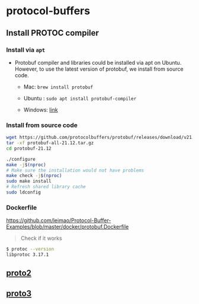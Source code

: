 # protocol-buffers

## Install PROTOC compiler

### Install via `apt`
- Protobuf compiler and libraries could be installed via apt on Ubuntu. However, to use the latest version of protobuf, we install from source code.

    - Mac: `brew install protobuf`

    - Ubuntu : `sudo apt install protobuf-compiler`

    - Windows: [link](https://www.geeksforgeeks.org/how-to-install-protocol-buffers-on-windows/)

### Install from source code

```bash
wget https://github.com/protocolbuffers/protobuf/releases/download/v21.12/protobuf-all-21.12.tar.gz
tar -xf protobuf-all-21.12.tar.gz
cd protobuf-21.12

./configure
make -j$(nproc)
# Make sure the installation would not have problems
make check -j$(nproc)
sudo make install
# Refresh shared library cache
sudo ldconfig
```

### Dockerfile

https://github.com/leimao/Protocol-Buffer-Examples/blob/master/docker/protobuf.Dockerfile

> Check if it works

```bash
$ protoc --version
libprotoc 3.17.1
```


## [proto2](proto2/)

## [proto3](proto3/)
